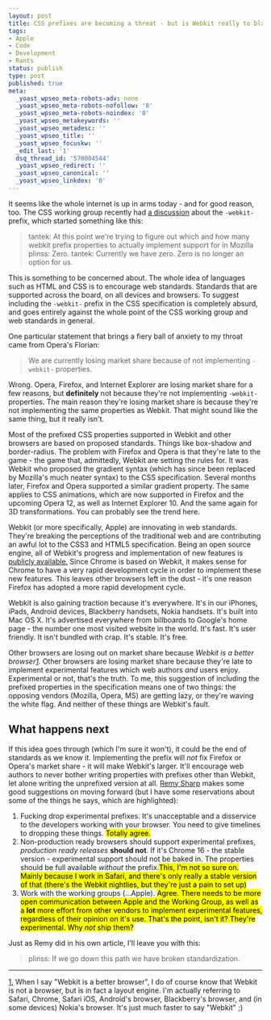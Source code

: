 ```yaml
---
layout: post
title: CSS prefixes are becoming a threat - but is Webkit really to blame?
tags:
- Apple
- Code
- Development
- Rants
status: publish
type: post
published: true
meta:
  _yoast_wpseo_meta-robots-adv: none
  _yoast_wpseo_meta-robots-nofollow: '0'
  _yoast_wpseo_meta-robots-noindex: '0'
  _yoast_wpseo_metakeywords: ''
  _yoast_wpseo_metadesc: ''
  _yoast_wpseo_title: ''
  _yoast_wpseo_focuskw: ''
  _edit_last: '1'
  dsq_thread_id: '570004544'
  _yoast_wpseo_redirect: ''
  _yoast_wpseo_canonical: ''
  _yoast_wpseo_linkdex: '0'
---
```

It seems like the whole internet is up in arms today - and for good reason, too. The CSS working group recently had <a href="http://lists.w3.org/Archives/Public/www-style/2012Feb/0313.html">a discussion</a> about the <code>-webkit-</code> prefix, which started something like this:

<blockquote>tantek: At this point we're trying to figure out which and how many webkit prefix properties to actually implement support for in Mozilla
plinss: Zero.
tantek: Currently we have zero. Zero is no longer an option for us.</blockquote>

This is something to be concerned about. The whole idea of languages such as HTML and CSS is to encourage web standards. Standards that are supported across the board, on all devices and browsers. To suggest including the <code>-webkit-</code> prefix in the CSS specification is completely absurd, and goes entirely against the whole point of the CSS working group and web standards in general.
<!--more-->
One particular statement that brings a fiery ball of anxiety to my throat came from Opera's Florian:

<blockquote>We are currently losing market share because of not implementing <code>-webkit-</code> properties.</blockquote>

Wrong. Opera, Firefox, and Internet Explorer are losing market share for a few reasons, but <strong>definitely</strong> not because they're not implementing <code>-webkit-</code> properties. The main reason they're losing market share is because they're not implementing the same properties as Webkit. That might sound like the same thing, but it really isn't.

Most of the prefixed CSS properties supported in Webkit and other browsers are based on proposed standards. Things like box-shadow and border-radius. The problem with Firefox and Opera is that they're late to the game - the game that, admittedly, Webkit are setting the rules for. It was Webkit who proposed the gradient syntax (which has since been replaced by Mozilla's much neater syntax) to the CSS specification. Several months later, Firefox and Opera supported a similar gradient property. The same applies to CSS animations, which are now supported in Firefox and the upcoming Opera 12, as well as Internet Explorer 10. And the same again for 3D transformations. You can probably see the trend here.

Webkit (or more specifically, Apple) are innovating in web standards. They're breaking the perceptions of the traditional web and are contributing an awful lot to the CSS3 and HTML5 specification. Being an open source engine, all of Webkit's progress and implementation of new features is <a href="http://webkit.org">publicly available.</a> Since Chrome is based on Webkit, it makes sense for Chrome to have a very rapid development cycle in order to implement these new features. This leaves other browsers left in the dust - it's one reason Firefox has adopted a more rapid development cycle.

Webkit is also gaining traction because it's everywhere. It's in our iPhones, iPads, Android devices, Blackberry handsets, Nokia handsets. It's built into Mac OS X. It's advertised everywhere from billboards to Google's home page - the number one most visited website in the world. It's fast. It's user friendly. It isn't bundled with crap. It's stable. It's free.

Other browsers are losing out on market share because <em>Webkit is a better browser<a class="footnote" href="#ft-1" id="footnote-1" title="Yeah, I know that Webkit isn't a browser.">1</a>.</em> Other browsers are losing market share because they're late to implement experimental features which web authors <em>and</em> users enjoy. Experimental or not, that's the truth. To me, this suggestion of including the prefixed properties in the specification means one of two things: the opposing vendors (Mozilla, Opera, MS) are getting lazy, or they're waving the white flag. And neither of these things are Webkit's fault.

<h2>What happens next</h2>
If this idea goes through (which I'm sure it won't), it could be the end of standards as we know it. Implementing the prefix will <em>not</em> fix Firefox or Opera's market share - it will make Webkit's larger. It'll encourage web authors to never bother writing properties with prefixes other than Webkit, let alone writing the unprefixed version at all. <a href="http://remysharp.com/2012/02/09/vendor-prefixes-about-to-go-south/">Remy Sharp</a> makes some good suggestions on moving forward (but I have some reservations about some of the things he says, which are highlighted):

<ol>
<li>Fucking drop experimental prefixes. It's unacceptable and a disservice to the developers working with your browser. You need to give timelines to dropping these things. <mark>Totally agree.</mark></li>
<li>Non-production ready browsers should support experimental prefixes, <em>production ready releases</em> <strong>should not</strong>. If it's Chrome 16 - the stable version - experimental support should not be baked in. The properties should be full available <em>without</em> the prefix.<mark>This, I'm not so sure on. Mainly because I work in Safari, and there's only really a stable version of that (there's the Webkit nightlies, but they're just a pain to set up)</mark></li>
<li>Work with the working groups (...Apple). <mark>Agree. There needs to be more open communication between Apple and the Working Group, as well as a <strong>lot</strong> more effort from other vendors to implement experimental features, regardless of their opinion on it's use. That's the point, isn't it? They're experimental. Why <em>not</em> ship them?</mark></li>
</ol>

Just as Remy did in his own article, I'll leave you with this:

<blockquote>plinss: If we go down this path we have broken standardization.</blockquote>

<hr />

<a href="#footnote-1" id="ft-1">1.</a> When I say "Webkit is a better browser", I do of course know that Webkit is not a browser, but is in fact a layout engine. I'm actually referring to Safari, Chrome, Safari iOS, Android's browser, Blackberry's browser, and (in some devices) Nokia's browser. It's just much faster to say "Webkit" ;)
